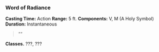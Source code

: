 ### Word of Radiance
**Casting Time:** Action
**Range:** 5 ft.
**Components:** V, M (A Holy Symbol)
**Duration:** Instantaneous

> *""*

**Classes.** ???, ???